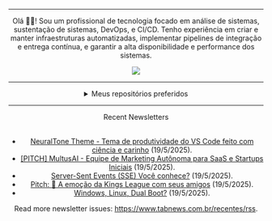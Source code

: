 <div align="center">
<hr>
<p>Olá 👋🏾! Sou um profissional de tecnologia focado em análise de sistemas, sustentação de sistemas, DevOps, e CI/CD. Tenho experiência em criar e manter infraestruturas automatizadas, implementar pipelines de integração e entrega contínua, e garantir a alta disponibilidade e performance dos sistemas.</p>
  <img src="https://media.giphy.com/media/yAGIvCiwPJn5C/giphy.gif">
<hr>
  <details>
  <summary>Meus repositórios preferidos</summary>
  <br />
  Alguns dos meus melhores repositórios:
  <br />
<br />
  <ul><li><a href=https://github.com/commitgeist/aluratube target="_blank" rel="noopener noreferrer">commitgeist/aluratube</a> (<b>0</b> ✨ and <b>0</b> 🍴): Aluratube - Desenvolvido durante a imersão React da Alura no final de 2022</li><li><a href=https://github.com/commitgeist/nlw-ia target="_blank" rel="noopener noreferrer">commitgeist/nlw-ia</a> (<b>0</b> ✨ and <b>0</b> 🍴): Projeto desenvolvido durante a NLW IA - Usando a API da OPENAI</li><li><a href=https://github.com/commitgeist/nlw-journey-ia target="_blank" rel="noopener noreferrer">commitgeist/nlw-journey-ia</a> (<b>0</b> ✨ and <b>0</b> 🍴): NLW IA - Agent de viagens usando python + langchain + GPT</li>
<li>More coming soon :).</li>
</ul>
  </details>
  <hr/>
    <summary>Recent Newsletters</summary>
  <br />
  <ul>
    <li><a href=https://www.tabnews.com.br/kaioodutra/neuraltone-theme-tema-de-produtividade-do-vs-code-feito-com-ciencia-e-carinho target="_blank" rel="noopener noreferrer">NeuralTone Theme - Tema de produtividade do VS Code feito com ciência e carinho</a> (19/5/2025).</li><li><a href=https://www.tabnews.com.br/RomarioRodrigues/pitch-multusai-equipe-de-marketing-autonoma-para-saas-e-startups-iniciais target="_blank" rel="noopener noreferrer">[PITCH] MultusAI - Equipe de Marketing Autônoma para SaaS e Startups Iniciais</a> (19/5/2025).</li><li><a href=https://www.tabnews.com.br/MisterF/server-sent-events-sse-voce-conhece target="_blank" rel="noopener noreferrer">Server-Sent Events (SSE) Você conhece?</a> (19/5/2025).</li><li><a href=https://www.tabnews.com.br/Gust4s/pitch-a-emocao-da-kings-league-com-seus-amigos target="_blank" rel="noopener noreferrer">Pitch: 📲 A emoção da Kings League com seus amigos</a> (19/5/2025).</li><li><a href=https://www.tabnews.com.br/ArturMello/windows-linux-dual-boot target="_blank" rel="noopener noreferrer">Windows, Linux, Dual Boot?</a> (19/5/2025).</li>
  </ul>
<p>Read more newsletter issues: <a href="https://www.tabnews.com.br/recentes/rss">https://www.tabnews.com.br/recentes/rss</a>.</p>
  </details>
